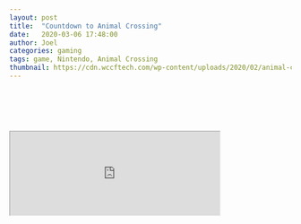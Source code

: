 ```yaml
---
layout: post
title:  "Countdown to Animal Crossing"
date:   2020-03-06 17:48:00
author: Joel
categories: gaming
tags: game, Nintendo, Animal Crossing
thumbnail: https://cdn.wccftech.com/wp-content/uploads/2020/02/animal-crossing-new-horizons-1.jpg
---
```


<div style="width: 100%; overflow-x: hidden;">
  <iframe src="https://animalcrossingworld.com/animal-crossing-new-horizons-release-date-countdown/" width="750" height="300" style="transform: scale(0.5); transform-origin: left;"></iframe>
</div>
